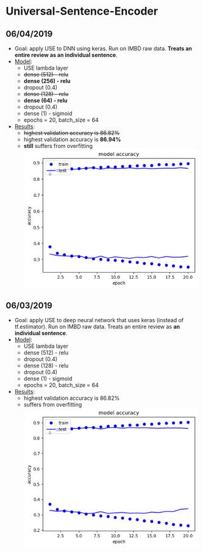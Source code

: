 # Universal-Sentence-Encoder

## 06/04/2019
* Goal: apply USE to DNN using keras. Run on IMBD raw data. **Treats an entire review as an individual sentence**.
* [Model](https://github.com/shaggyday/Universal-Sentence-Encoder/blob/master/USE/USE%2BIMBD%2Bkeras_v1.1.py):
  * USE lambda layer
  * ~~dense (512) - relu~~
  * **dense (256) - relu** 
  * dropout (0.4)
  * ~~dense (128) - relu~~
  * **dense (64) - relu** 
  * dropout (0.4)
  * dense (1) - sigmoid
  * epochs = 20, batch_size = 64
* [Results](https://github.com/shaggyday/Universal-Sentence-Encoder/blob/master/USE/USE%2BIMBD%2Bkeras_v1.1_results.pdf):
  * ~~highest validation accuracy is 86.82%~~
  * highest validation accuracy is **86.94%**
  * **still** suffers from overfitting\
  ![Plot](https://github.com/shaggyday/Universal-Sentence-Encoder/blob/master/USE/USE%2BIMBD%2Bkeras_v1.1_plot.png)

## 06/03/2019
* Goal: apply USE to deep neural network that uses keras (instead of tf.estimator). Run on IMBD raw data. Treats an entire review as **an individual sentence**.
* [Model](https://github.com/shaggyday/Universal-Sentence-Encoder/blob/master/USE/USE%2BIMBD%2Bkeras_v1.0.py):
  * USE lambda layer
  * dense (512) - relu
  * dropout (0.4)
  * dense (128) - relu
  * dropout (0.4)
  * dense (1) - sigmoid
  * epochs = 20, batch_size = 64
* [Results](https://github.com/shaggyday/Universal-Sentence-Encoder/blob/master/USE/USE%2BIMBD%2Bkeras%20v_1.0%20results.pdf):
  * highest validation accuracy is 86.82%
  * suffers from overfitting\
  ![Plot](https://github.com/shaggyday/Universal-Sentence-Encoder/blob/master/USE/USE%2BIMBD%2Bkeras_v_1.0_plot.png)
